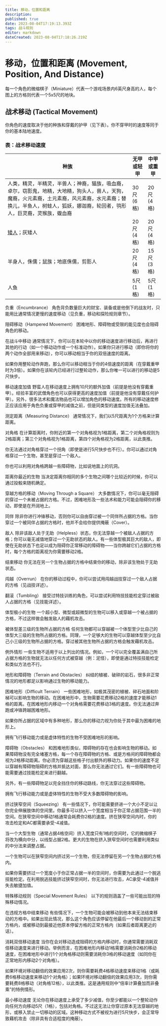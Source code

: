 ```yaml
---
title: 移动，位置和距离
description: 
published: true
date: 2023-08-04T17:19:13.393Z
tags: 战斗规则
editor: markdown
dateCreated: 2023-08-04T17:18:26.219Z
---
```


# 移动，位置和距离 (Movement, Position, And Distance)
每一个角色的微缩棋子（Miniature）代表一个游戏场景内6英尺身高的人，每个图上的方格则代表一个5x5尺的地块。

## 战术移动 (Tactical Movement)
你角色的速度取决于他的种族和穿戴的护甲（见下表）。你不穿甲时的速度等同于你的基本陆地速度。

 

### 表：战术移动速度
| 种族                                               | 无甲或轻甲 | 中甲或重甲 |
| -------------------------------------------------- | --------- | --------- |
| 人类，精灵，半精灵，半兽人；神裔，猫族，吸血裔，卓尔，窃影鬼，地精，大地精，狗头人，兽人，天狗，魔裔，火元素裔，土元素裔，风元素裔，水元素裔；替换儿，半鱼人，树蛙人，狐妖，娜迦裔，轮回者，鸮形人，巨灵裔，灵猴族，蝮血裔 | 30尺 (6格)  | 20尺 (4格)  |
| [矮人](/种族/矮人)；灰矮人                                       | 20尺 (4格) | 20尺 (4格) |
| 半身人，侏儒；鼠族；地底侏儒，剪影人              | 20尺 (4格) | 15尺 (3格) |
| 人鱼                                               | 5尺 (1格)  | 5尺 (1格)  |

 

 

负重（Encumbrance）
角色背负数量巨大的财宝、装备或是他倒下的战友时，只能用比通常情况更慢的速度移动（见负重，移动和探险规则章节）。

阻碍移动（Hampered Movement）
困难地形、障碍物或受限的能见度也会阻碍角色的移动。

在战斗中移动
通常情况下，你可以在本轮中以你的移动速度进行移动后，再进行其他的行动（如一个移动动作或一个标准动作）。如果你只进行移动（即你将你的两个动作全部用来移动），你可以移动相当于你的双倍速度的距离。

如果你用整轮动作奔跑，那么你可以移动相当于你的4倍速度的距离（在穿戴重甲时为3倍）。如果你在该轮内已经进行过整轮动作，那么你唯一可以进行的移动是5尺快步。

移动速度加值
野蛮人在移动速度上拥有10尺的额外加值（前提是他没有穿戴重甲）。经验丰富的武僧角色也可以获得更高的速度加值（前提是他没有穿戴任何护甲）。另外，很多法术和魔法物品也可以增加角色的移动速度。所有的移动速度修正应该应用于角色负重或穿甲的减值之前，但是同类型的速度加值无法叠加。

测定距离（Measuring Distance）
通常情况下，我们以5尺距离为1个方格来计算距离。

对角格
在计算距离时，你附近的第一个对角格视为1格距离，第二个对角格视则为2格距离；第三个对角格视为1格距离，第四个对角格视为2格距离，以此类推。

你无法通过对角格穿过一个拐角（即使是进行5尺快步也不行）。你可以通过对角格穿过一个生物，甚至是穿过一个敌人。

你也可以利用对角格跨越一些障碍物，比如说地面上的坑洞。

距离你最近的生物
当决定距离你相同的多个生物之间哪个比较近的时候，你可以通过投骰来随机确定。

穿越方格的移动（Moving Through a Square）
大多数情况下，你可以毫无阻碍的穿过一个未被占据的方格。不过，困难地形及一些法术和能力可能会阻碍你的移动，即使是在开阔地上。

同伴
除非你进行冲锋移动，否则你可以自由穿过被一个同伴所占据的方格。当你穿过一个被同伴占据的方格时，他并不会给你提供掩蔽（Cover）。

敌人
除非该敌人处于无助（Helpless）状态，你无法穿越一个被敌人占据的方格；你可以毫无减值地穿过一个无助状态的敌人。有一些体型极其巨大的敌人，即使在无助状态下也足以成为阻碍你正常移动的障碍物——当你跨越它们占据的方格时，每个方格的距离视为你需要移动2格。

结束移动
你无法在另一个生物占据的方格中结束你的移动，除非该生物处于无助状态。

闯越（Overrun）
在你的移动过程中，你可以尝试用闯越战技穿过一个敌人占据的方格（见战技详述）。

翻滚（Tumbling）
接受过特技训练的角色，可以尝试利用特技技能检定穿过被敌人占据的方格（见技能详述）。

体型极小的生物
一个超小型、微型或超微型的生物可以移入或穿越一个被占据的方格，不过这样做会触发敌人的藉机攻击。

被体型差三级的生物所占据的方格
任何生物都可以穿越被一个体型至少比自己的体型大三级的生物所占据的方格。同理，一个足够大的生物可以穿越体型至少比自己小三级的生物所占据的方格。穿过被其他生物所占据的方格会触发藉机攻击。

例外情形
一些生物不适用于以上列出的情况。例如，一个可以完全覆盖满自己所占据方格的生物就无法以任何方式被穿越（例：泥怪），即使是通过特技技能检定和类似方法也不行。

地形和障碍物（Terrain and Obstacles）
纠结的植被、破碎的岩石，很多非正常情况的地形都足以影响通过生物的移动能力。

困难地形（Difficult Terrain）
一些困难地形，如极其茂密的植被、碎石地面和阶梯可以影响生物的移动。在困难地形中，生物需要花费移动2格的速度才能移动1格的距离。在困难地形内移动一个对角格需要花费移动3格的速度。你无法通过奔跑或冲锋跨越困难地形。

如果你所占据的区域中有多种地形，那么你的移动力视为你处于其中最为困难的地形上。

拥有飞行移动能力或是虚体特性的生物不受困难地形的影响。

障碍物（Obstacles）
和困难地形类似，障碍物的存在也会影响生物的移动。如果障碍物没有完全堵塞方格，每一个存在障碍物的方格、或是方格间的障碍物都会视为2格移动距离。你必须为穿越这些格子付出额外的移动力。如果你的速度不足以穿越有障碍物阻碍的方格并抵达对面，那么你无法通过它们。有一些障碍物也可能需要通过技能检定来进行翻越。

另外，有一些障碍物足以完全挡住你的移动路线，你无法穿过这些障碍物。

拥有飞行移动能力或是虚体特性的生物不受大多数障碍物的影响。

挤过狭窄空间（Squeezing）
有一些情况下，你可能需要挤进一个大小不足以让你完全伸展肢体的空间里。你最多可以挤入一个宽度相当于你正常占据范围一半的空间。在狭窄空间中移动1格通常会耗费你2格的速度。挤在狭窄空间内时，你的攻击检定和AC都需要承受-4减值。

当一个大型生物（通常占据4格空间）挤入宽度只有1格的空间时，它的微缩棋子将改为横向中分，以线型占据2格。更大的生物在挤入狭窄空间时也需要利用类似的中分法来调整占据。

一个生物可以在狭窄空间内挤过另一个生物，但无法停留在另一个生物占据的方格内。

如果你需要挤过一个宽度小于你正常占据一半的空间时，你需要为此通过一个脱逃技能检定。在利用脱逃技能挤过狭窄空间时，你无法进行攻击，AC承受-4减值并失去敏捷加值。

特殊移动规则（Special Movement Rules）
以下的规则涵盖了一些可能出现的特殊移动情况。

在违规方格中结束移动
有些情况下，一个生物可能会被移动到他本来无法结束移动的方格中。如果出现此情况，那么这个角色应该停留在他最后一个移动到的正常方格内，或被移动到最接近他原本停留方格的正常方格内（如果后者距离更近的话）。

消耗双倍移动速度
当你在会对移动造成阻碍的方格内移动时，你通常需要消耗双倍移动速度来进行移动。举例而言，在困难地形内移动1格需要消耗你2格的移动速度，在困难地形中进行1个对角格移动则需要消耗你3格的移动速度（如同你在正常地形内移动2个对角格）。

如果环境对移动翻倍的效果应用2次，则你需要耗费4格移动速度来移动1格（或耗费6格移动速度来移动1个对角格）；如果环境对移动翻倍的效果应用3次，则你需要耗费8格移动（对角格12格），以此类推。这是通用规则中“倍率计算叠加而非叠乘”的特例情形。

最小移动速度
无论你在移动速度上承受了多少减值，你至少都能以一个整轮动作向任何方向移动5尺（1格），包括对角格。不过这无法让你穿过原本无法穿越的地形，或移入禁止一切移动的区域。这种移动方式不被视为进行5尺快步，会正常导致藉机攻击（除非具有合适程度的掩蔽）。



 
